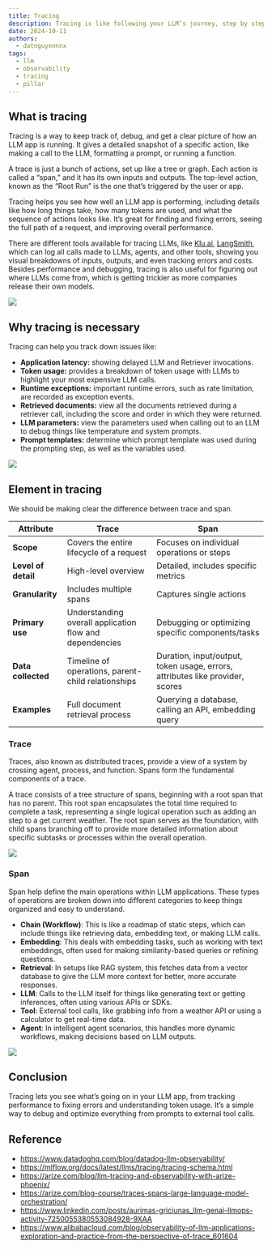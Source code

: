 ```yaml
---
title: Tracing
description: Tracing is like following your LLM’s journey, step by step. We will explain how tracing makes it easy to identify and address problems by allowing you to track the entire process.
date: 2024-10-11
authors:
  - datnguyennnx
tags:
  - llm
  - observability
  - tracing
  - pillar
---
```


## What is tracing

Tracing is a way to keep track of, debug, and get a clear picture of how an LLM app is running. It gives a detailed snapshot of a specific action, like making a call to the LLM, formatting a prompt, or running a function.

A trace is just a bunch of actions, set up like a tree or graph. Each action is called a “span,” and it has its own inputs and outputs. The top-level action, known as the “Root Run” is the one that’s triggered by the user or app.

Tracing helps you see how well an LLM app is performing, including details like how long things take, how many tokens are used, and what the sequence of actions looks like. It’s great for finding and fixing errors, seeing the full path of a request, and improving overall performance.

There are different tools available for tracing LLMs, like [Klu.ai](http://klu.ai/), [LangSmith](https://docs.smith.langchain.com/), which can log all calls made to LLMs, agents, and other tools, showing you visual breakdowns of inputs, outputs, and even tracking errors and costs. Besides performance and debugging, tracing is also useful for figuring out where LLMs come from, which is getting trickier as more companies release their own models.

![](assets/trace-pillar-tracing-roadmap.webp)

## Why tracing is necessary

Tracing can help you track down issues like:

- **Application latency:** showing delayed LLM and Retriever invocations.
- **Token usage:** provides a breakdown of token usage with LLMs to highlight your most expensive LLM calls.
- **Runtime exceptions:** important runtime errors, such as rate limitation, are recorded as exception events.
- **Retrieved documents:** view all the documents retrieved during a retriever call, including the score and order in which they were returned.
- **LLM parameters:** view the parameters used when calling out to an LLM to debug things like temperature and system prompts.
- **Prompt templates:** determine which prompt template was used during the prompting step, as well as the variables used.

![](assets/trace-pillar-tracing-example.webp)

## Element in tracing

We should be making clear the difference between trace and span.

| **Attribute**       | **Trace**                                               | **Span**                                                                      |
| ------------------- | ------------------------------------------------------- | ----------------------------------------------------------------------------- |
| **Scope**           | Covers the entire lifecycle of a request                | Focuses on individual operations or steps                                     |
| **Level of detail** | High-level overview                                     | Detailed, includes specific metrics                                           |
| **Granularity**     | Includes multiple spans                                 | Captures single actions                                                       |
| **Primary use**     | Understanding overall application flow and dependencies | Debugging or optimizing specific components/tasks                             |
| **Data collected**  | Timeline of operations, parent-child relationships      | Duration, input/output, token usage, errors, attributes like provider, scores |
| **Examples**        | Full document retrieval process                         | Querying a database, calling an API, embedding query                          |

### Trace

Traces, also known as distributed traces, provide a view of a system by crossing agent, process, and function. Spans form the fundamental components of a trace.

A trace consists of a tree structure of spans, beginning with a root span that has no parent. This root span encapsulates the total time required to complete a task, representing a single logical operation such as adding an step to a get current weather. The root span serves as the foundation, with child spans branching off to provide more detailed information about specific subtasks or processes within the overall operation.

![](assets/trace-pillar-trace-explain.webp)

### Span

Span help define the main operations within LLM applications. These types of operations are broken down into different categories to keep things organized and easy to understand.

- **Chain (Workflow)**: This is like a roadmap of static steps, which can include things like retrieving data, embedding text, or making LLM calls.
- **Embedding**: This deals with embedding tasks, such as working with text embeddings, often used for making similarity-based queries or refining questions.
- **Retrieval**: In setups like RAG system, this fetches data from a vector database to give the LLM more context for better, more accurate responses.
- **LLM**: Calls to the LLM itself for things like generating text or getting inferences, often using various APIs or SDKs.
- **Tool**: External tool calls, like grabbing info from a weather API or using a calculator to get real-time data.
- **Agent**: In intelligent agent scenarios, this handles more dynamic workflows, making decisions based on LLM outputs.

![](assets/trace-pillar-span-explain.webp)

## Conclusion

Tracing lets you see what’s going on in your LLM app, from tracking performance to fixing errors and understanding token usage. It’s a simple way to debug and optimize everything from prompts to external tool calls.

## Reference

- https://www.datadoghq.com/blog/datadog-llm-observability/
- https://mlflow.org/docs/latest/llms/tracing/tracing-schema.html
- https://arize.com/blog/llm-tracing-and-observability-with-arize-phoenix/
- https://arize.com/blog-course/traces-spans-large-language-model-orchestration/
- https://www.linkedin.com/posts/aurimas-griciunas_llm-genai-llmops-activity-7250055380553084928-9XAA
- https://www.alibabacloud.com/blog/observability-of-llm-applications-exploration-and-practice-from-the-perspective-of-trace_601604

